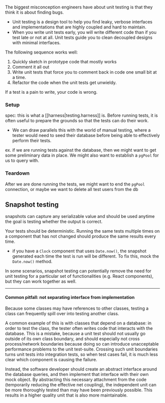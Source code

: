 
The biggest misconception engineers have about unit testing is that they think it is about finding bugs.
- Unit testing is a design tool to help you find leaky, verbose interfaces and implementations that are highly coupled and hard to maintain.
- When you write unit tests early, you will write different code than if you test late or not at all. Unit tests guide you to clean decoupled designs with minimal interfaces.

The following sequence works well:
1.	⁠Quickly sketch in prototype code that mostly works
2.	⁠Comment it all out
3.	⁠Write unit tests that force you to comment back in code one small bit at a time.
4.	⁠Refactor the code when the unit tests get unwieldy.

If a test is a pain to write, your code is wrong.

### Setup
spec: this is what a [[harness|testing.harness]] is.
Before running tests, it is often useful to prepare the grounds so that the tests can do their work.
- We can draw parallels this with the world of manual testing, where a tester would need to seed their database before being able to effectively perform their tests.

ex. if we are running tests against the database, then we might want to get some preliminary data in place. We might also want to establish a `pgPool` for us to query with.

### Teardown
After we are done running the tests, we might want to end the `pgPool` connection, or maybe we want to delete all test users from the db

## Snapshot testing
snapshots can capture any serializable value and should be used anytime the goal is testing whether the output is correct.

Your tests should be deterministic. Running the same tests multiple times on a component that has not changed should produce the same results every time.
- if you have a `Clock` component that uses `Date.now()`, the snapshot generated each time the test is run will be different. To fix this, mock the `Date.now()` method.

In some scenarios, snapshot testing can potentially remove the need for unit testing for a particular set of functionalities (e.g. React components), but they can work together as well.

* * *

#### Common pitfall: not separating interface from implementation
Because some classes may have references to other classes, testing a class can frequently spill over into testing another class.

A common example of this is with classes that depend on a database: in order to test the class, the tester often writes code that interacts with the database. This is a mistake, because a unit test should not usually go outside of its own class boundary, and should especially not cross process/network boundaries because doing so can introduce unacceptable performance problems to the unit test-suite. Crossing such unit boundaries turns unit tests into integration tests, so when test cases fail, it is much less clear which component is causing the failure.

Instead, the software developer should create an abstract interface around the database queries, and then implement that interface with their own mock object. By abstracting this necessary attachment from the code (temporarily reducing the effective net coupling), the independent unit can be more thoroughly tested than may have been previously possible. This results in a higher quality unit that is also more maintainable.
